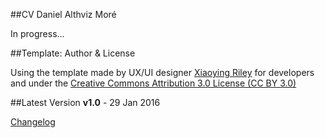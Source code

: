 ##CV Daniel Althviz Moré

In progress...

##Template: Author & License

Using the template made by UX/UI designer [Xiaoying Riley](https://twitter.com/3rdwave_themes) for developers and under the [Creative Commons Attribution 3.0 License (CC BY 3.0)](http://creativecommons.org/licenses/by/3.0/)

##Latest Version
**v1.0** - 29 Jan 2016

[Changelog](http://themes.3rdwavemedia.com/website-templates/orbit-free-resume-cv-template-for-developers/?target=changelog)
